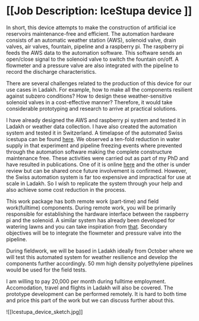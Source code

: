 
# [[Job Description: IceStupa device ]]

In short, this device attempts to make the construction of artificial ice reservoirs maintenance-free and efficient. The automation hardware consists of an automatic weather station (AWS), solenoid valve, drain valves, air valves, fountain, pipeline and a raspberry pi. The raspberry pi feeds the AWS data to the automation software. This software sends an open/close signal to the solenoid valve to switch the fountain on/off.  A flowmeter and a pressure valve are also integrated with the pipeline to record the discharge characteristics. 

There are several challenges related to the production of this device for our use cases in Ladakh. For example, how to make all the components resilient against subzero conditions? How to design these weather-sensitive solenoid valves in a cost-effective manner?  Therefore, it would take considerable prototyping and research to arrive at practical solutions. 

I have already designed the AWS and raspberry pi system and tested it in Ladakh or weather data collection. I have also created the automation system and tested it in Switzerland. A timelapse of the automated Swiss icestupa can be found [here](https://youtu.be/kXi4abO4YVM). We observed a ten-fold reduction in water supply in that experiment and pipeline freezing events where prevented through the automation software making the complete constructure maintenance free. These activities were carried out as part of my PhD and have resulted in publications. One of it is online [here](https://www.frontiersin.org/articles/10.3389/feart.2021.771342/full) and the other is under review but can be shared once future involvement is confirmed. However, the Swiss automation system is far too expensive and impractical for use at scale in Ladakh. So I wish to replicate the system through your help and also achieve some cost reduction in the process. 

This work package has both remote work (part-time) and field work(fulltime) components. During remote work, you will be primarily responsible for establishing the hardware interface between the raspberry pi and the solenoid. A similar system has already been developed for watering lawns and you can take inspiration from [that](https://opensprinkler.com/). Secondary objectives will be to integrate the flowmeter and pressure valve into the pipeline. 

During fieldwork, we will be based in Ladakh ideally from October where we will test this automated system for weather resilience and develop the components further accordingly. 50 mm high density polyethylene pipelines would be used for the field tests. 

I am willing to pay 20,000 per month during fulltime employment. Accomodation, travel and flights in Ladakh will also be covered. The prototype development can be performed remotely. It is hard to both time and price this part of the work but we can discuss further about this.


![[Icestupa_device_sketch.jpg]]

